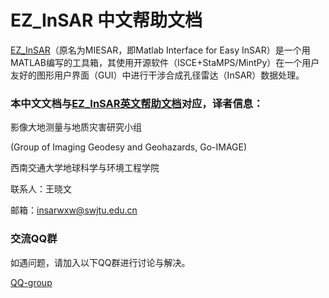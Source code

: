 # EZ_InSAR 中文帮助文档

[EZ_InSAR](https://github.com/insarwxw/EZ-InSAR)（原名为MIESAR，即Matlab Interface for Easy InSAR）是一个用MATLAB编写的工具箱，其使用开源软件（ISCE+StaMPS/MintPy）在一个用户友好的图形用户界面（GUI）中进行干涉合成孔径雷达（InSAR）数据处理。


### 本中文文档与[EZ_InSAR英文帮助文档](https://github.com/insarwxw/EZ-InSAR/blob/Version_2_0_0_Beta/EZINSAR_BIN/docs/EZ_InSAR_manual_v2_0_2_beta.pdf)对应，译者信息：

影像大地测量与地质灾害研究小组

(Group of Imaging Geodesy and Geohazards, Go-IMAGE)

西南交通大学地球科学与环境工程学院

联系人：王晓文

邮箱：insarwxw@swjtu.edu.cn


### 交流QQ群

如遇问题，请加入以下QQ群进行讨论与解决。

[QQ-group](./QQ-Group.jpg)
